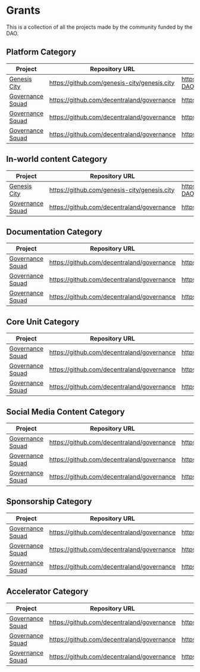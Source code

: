 # Grants

This is a collection of all the projects made by the community funded by the DAO.

## Platform Category
| Project                                                                          | Repository URL                                                  | Mirror repository URL                           |
| -------------------------------------------------------------------------------- | ---------------------------------------------------------- | -----------------------------------------------------|
| [Genesis City](https://genesis.city/)                | https://github.com/genesis-city/genesis.city       | https://github.com/Decentraland-DAO/genesis.city 
| [Governance Squad](https://governance.decentraland.org/proposals)              | https://github.com/decentraland/governance       | https://github.com/decentraland/governance 
| [Governance Squad](https://governance.decentraland.org/proposals)              | https://github.com/decentraland/governance       | https://github.com/decentraland/governance 
| [Governance Squad](https://governance.decentraland.org/proposals)              | https://github.com/decentraland/governance       | https://github.com/decentraland/governance   

## In-world content Category
| Project                                                                          | Repository URL                                                  | Mirror repository URL                           |
| -------------------------------------------------------------------------------- | ---------------------------------------------------------- | -----------------------------------------------------|
| [Genesis City](https://genesis.city/)                | https://github.com/genesis-city/genesis.city       | https://github.com/Decentraland-DAO/genesis.city 
| [Governance Squad](https://governance.decentraland.org/proposals)              | https://github.com/decentraland/governance       | https://github.com/decentraland/governance 

## Documentation Category
| Project                                                                          | Repository URL                                                  | Mirror repository URL                           |
| -------------------------------------------------------------------------------- | ---------------------------------------------------------- | -----------------------------------------------------|
| [Governance Squad](https://governance.decentraland.org/proposals)              | https://github.com/decentraland/governance       | https://github.com/decentraland/governance 
| [Governance Squad](https://governance.decentraland.org/proposals)              | https://github.com/decentraland/governance       | https://github.com/decentraland/governance 
| [Governance Squad](https://governance.decentraland.org/proposals)              | https://github.com/decentraland/governance       | https://github.com/decentraland/governance 

## Core Unit Category
| Project                                                                          | Repository URL                                                  | Mirror repository URL                           |
| -------------------------------------------------------------------------------- | ---------------------------------------------------------- | -----------------------------------------------------|
| [Governance Squad](https://governance.decentraland.org/proposals)              | https://github.com/decentraland/governance       | https://github.com/decentraland/governance 
| [Governance Squad](https://governance.decentraland.org/proposals)              | https://github.com/decentraland/governance       | https://github.com/decentraland/governance 
| [Governance Squad](https://governance.decentraland.org/proposals)              | https://github.com/decentraland/governance       | https://github.com/decentraland/governance 

## Social Media Content Category
| Project                                                                          | Repository URL                                                  | Mirror repository URL                           |
| -------------------------------------------------------------------------------- | ---------------------------------------------------------- | -----------------------------------------------------|
| [Governance Squad](https://governance.decentraland.org/proposals)              | https://github.com/decentraland/governance       | https://github.com/decentraland/governance 
| [Governance Squad](https://governance.decentraland.org/proposals)              | https://github.com/decentraland/governance       | https://github.com/decentraland/governance 
| [Governance Squad](https://governance.decentraland.org/proposals)              | https://github.com/decentraland/governance       | https://github.com/decentraland/governance 

## Sponsorship Category
| Project                                                                          | Repository URL                                                  | Mirror repository URL                           |
| -------------------------------------------------------------------------------- | ---------------------------------------------------------- | -----------------------------------------------------|
| [Governance Squad](https://governance.decentraland.org/proposals)              | https://github.com/decentraland/governance       | https://github.com/decentraland/governance 
| [Governance Squad](https://governance.decentraland.org/proposals)              | https://github.com/decentraland/governance       | https://github.com/decentraland/governance 
| [Governance Squad](https://governance.decentraland.org/proposals)              | https://github.com/decentraland/governance       | https://github.com/decentraland/governance 

## Accelerator Category
| Project                                                                          | Repository URL                                                  | Mirror repository URL                           |
| -------------------------------------------------------------------------------- | ---------------------------------------------------------- | -----------------------------------------------------|
| [Governance Squad](https://governance.decentraland.org/proposals)              | https://github.com/decentraland/governance       | https://github.com/decentraland/governance 
| [Governance Squad](https://governance.decentraland.org/proposals)              | https://github.com/decentraland/governance       | https://github.com/decentraland/governance 
| [Governance Squad](https://governance.decentraland.org/proposals)              | https://github.com/decentraland/governance       | https://github.com/decentraland/governance 
